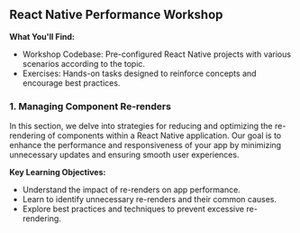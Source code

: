 ## React Native Performance Workshop

**What You'll Find:**

- Workshop Codebase: Pre-configured React Native projects with various scenarios according to the topic.
- Exercises: Hands-on tasks designed to reinforce concepts and encourage best practices.

### 1. Managing Component Re-renders
In this section, we delve into strategies for reducing and optimizing the re-rendering of components within a React Native application. Our goal is to enhance the performance and responsiveness of your app by minimizing unnecessary updates and ensuring smooth user experiences.

**Key Learning Objectives:**

- Understand the impact of re-renders on app performance.
- Learn to identify unnecessary re-renders and their common causes.
- Explore best practices and techniques to prevent excessive re-rendering.
